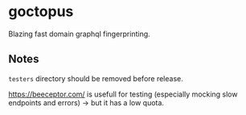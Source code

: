 # goctopus

Blazing fast domain graphql fingerprinting.

## Notes

`testers` directory should be removed before release.

https://beeceptor.com/ is usefull for testing (especially mocking slow endpoints and errors) -> but it has a low quota.
